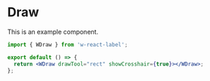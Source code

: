 # Draw

This is an example component.

```jsx
import { WDraw } from 'w-react-label';

export default () => {
  return <WDraw drawTool="rect" showCrosshair={true}></WDraw>;
};
```
